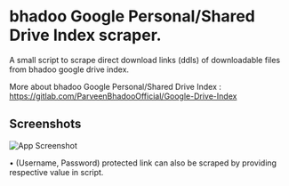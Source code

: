 # bhadoo Google Personal/Shared Drive Index scraper.

A small script to scrape direct download links (ddls) of downloadable files from bhadoo google drive index.


More about bhadoo Google Personal/Shared Drive Index : https://gitlab.com/ParveenBhadooOfficial/Google-Drive-Index

## Screenshots

![App Screenshot](https://telegra.ph/file/02de0add6d1abacda7eca.jpg?text=example)

 • (Username, Password) protected link can also be scraped by providing respective value in script.
